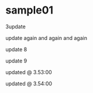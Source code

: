 # sample01

3update

update again and again and again 
 


update 8

update 9
 
updated @ 3.53:00 

updated @ 3.54:00
